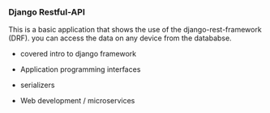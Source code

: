 ### Django Restful-API 

This is a basic application that shows the use of the django-rest-framework (DRF). you can access the data on any device from the datababse.

- covered intro to django framework

- Application programming interfaces 

- serializers

- Web development / microservices

